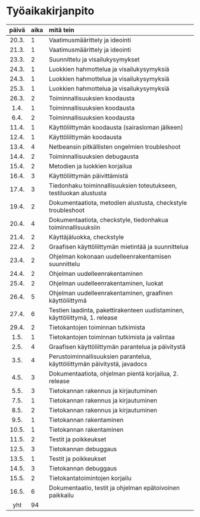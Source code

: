 
# Työaikakirjanpito

| päivä | aika | mitä tein  |
| :----:|:-----| :-----|
| 20.3. | 1    | Vaatimusmäärittely ja ideointi |
| 21.3. | 1    | Vaatimusmäärittely ja ideointi |
| 23.3. | 2    | Suunnittelu ja visailukysymykset |
| 24.3. | 1    | Luokkien hahmottelua ja visailukysymyksiä |
| 24.3. | 1    | Luokkien hahmottelua ja visailukysymyksiä |
| 25.3. | 1    | Luokkien hahmottelua ja visailukysymyksiä |
| 26.3. | 2    | Toiminnallisuuksien koodausta |
| 1.4.  | 1    | Toiminnallisuuksien koodausta |
| 6.4.  | 2    | Toiminnallisuuksien koodausta |
| 11.4. | 1    | Käyttöliittymän koodausta (sairasloman jälkeen) |
| 12.4. | 1    | Käyttöliittymän koodausta |
| 13.4. | 4    | Netbeansin pitkällisten ongelmien troubleshoot|
| 14.4. | 2    | Toiminnallisuuksien debugausta |
| 15.4. | 2    | Metodien ja luokkien korjailua |
| 16.4. | 3    | Käyttöliittymän päivittämistä |
| 17.4. | 3    | Tiedonhaku toiminnallisuuksien toteutukseen, testiluokan alustusta |
| 19.4. | 2    | Dokumentaatiota, metodien alustusta, checkstyle troubleshoot|
| 20.4. | 4    | Dokumentaatiota, checkstyle, tiedonhakua toiminnallisuuksiin |
| 21.4. | 2    | Käyttäjäluokka, checkstyle |
| 22.4. | 2    | Graafisen käyttöliittymän mietintää ja suunnittelua |
| 23.4. | 2    | Ohjelman kokonaan uudelleenrakentamisen suunnittelu |
| 24.4. | 2    | Ohjelman uudelleenrakentaminen |
| 25.4. | 2    | Ohjelman uudelleenrakentaminen, luokat |
| 26.4. | 5    | Ohjelman uudelleenrakentaminen, graafinen käyttöliittymä|
| 27.4. | 6    | Testien laadinta, pakettirakenteen uudistaminen, käyttöliittymä, 1. release |
| 29.4. | 2    | Tietokantojen toiminnan tutkimista |
| 1.5.  | 1    | Tietokantojen toiminnan tutkimista ja valintaa |
| 2.5.  | 4    | Graafisen käyttöliittymän parantelua ja päivitystä |
| 3.5.  | 4    | Perustoiminnallisuuksien parantelua, käyttöliittymän päivitystä, javadocs|
| 4.5.  | 3    | Dokumentaatiota, ohjelman pientä korjailua, 2. release|
| 5.5.  | 3    | Tietokannan rakennus ja kirjautuminen |
| 7.5.  | 1    | Tietokannan rakennus ja kirjautuminen |
| 8.5.  | 2    | Tietokannan rakennus ja kirjautuminen |
| 9.5.  | 1    | Tietokannan rakentaminen |
| 10.5. | 1    | Tietokannan rakentaminen |
| 11.5. | 2    | Testit ja poikkeukset |
| 12.5. | 3    | Tietokannan debuggaus |
| 13.5. | 1    | Testit ja poikkeukset |
| 14.5. | 3    | Tietokannan debuggaus |
| 15.5. | 2    | Tietokantatoimintojen korjailu |
| 16.5. | 6    | Dokumentaatio, testit ja ohjelman epätoivoinen paikkailu |
| yht   | 94   | | 
